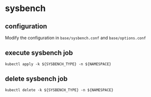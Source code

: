 
# sysbench

## configuration

Modify the configuration in `base/sysbench.conf` and `base/options.conf` 

## execute sysbench job

```shell
kubectl apply -k ${SYSBENCH_TYPE} -n ${NAMESPACE}
```

## delete sysbench job

```shell
kubectl delete -k ${SYSBENCH_TYPE} -n ${NAMESPACE}
```
